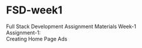 # FSD-week1
Full Stack Development Assignment Materials Week-1   
Assignment-1:   
Creating Home Page Ads
